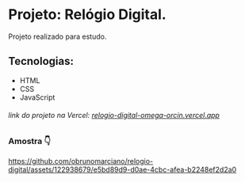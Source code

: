 # Projeto: Relógio Digital.
Projeto realizado para estudo.

## Tecnologias:
- HTML
- CSS
- JavaScript

###### link do projeto na Vercel: [relogio-digital-omega-orcin.vercel.app](https://relogio-digital-omega-orcin.vercel.app/)

### Amostra 👇
https://github.com/obrunomarciano/relogio-digital/assets/122938679/e5bd89d9-d0ae-4cbc-afea-b2248ef2d2a0

